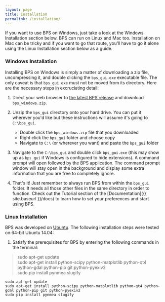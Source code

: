 ```yaml
---
layout: page
title: Installation
permalink: /installation/
---
```


If you want to use BPS on Windows, just take a look at the Windows Installation section below. BPS can run on Linux and Mac too. Installation on Mac can be tricky and if you want to go that route, you'll have to go it alone using the Linux Installation section below as a guide.

### Windows Installation

Installing BPS on Windows is simply a matter of downloading a zip file, uncompressing it, and double clicking the `bps_gui.exe` executable file. The only caveat is that `bps_gui.exe` must not be moved from its directory. Here are the necessary steps in excruciating detail:

1. Direct your web browser to [the latest BPS release](https://github.com/jkibele/benthic_photo_survey/releases/latest) and download `bps_windows.zip`.
2. Unzip the `bps_gui` directory onto your hard drive. You can put it wherever you'd like but these instructions will assume it's going to `C:\bps_gui`. 
	* Double click the `bps_windows.zip` file that you downloaded
	* Right click the `bps_gui` folder and choose copy
	* Navigate to `C:\` (or wherever you want) and paste the `bps_gui` folder
	
3. Navigate to the `C:\bps_gui` and double click `bps_gui.exe` (this may show up as `bps_gui` if Windows is configured to hide extensions). A command prompt will open followed by the BPS application. The command prompt window will stay open in the background and display some extra information that you are free to completely ignore.
4. That's it! Just remember to always run BPS from within the `bps_gui` folder. It needs all those other files in the same directory in order to function. Check out the Tutorial section of the [Documentation]({{ site.baseurl }}/docs) to learn how to set your preferences and start using BPS.

### Linux Installation

BPS was developed on [Ubuntu](http://www.ubuntu.com/). The following installation steps were tested on 64-bit Ubuntu 14.04:

1. Satisfy the prerequisites for BPS by entering the following commands in the terminal:
	

> sudo apt-get update <br />
> sudo apt-get install python-scipy python-matplotlib python-qt4 python-gdal python-pip git python-pyexiv2 <br />
> sudo pip install pynmea slugify <br />

```
sudo apt-get update
sudo apt-get install python-scipy python-matplotlib python-qt4 python-gdal python-pip git python-pyexiv2
sudo pip install pynmea slugify
```


